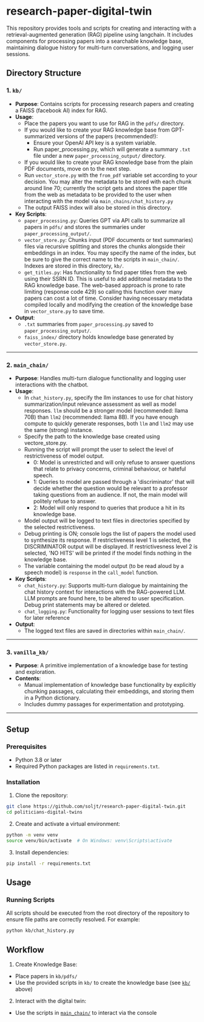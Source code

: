 # research-paper-digital-twin

This repository provides tools and scripts for creating and interacting with a retrieval-augmented generation (RAG) pipeline using langchain. It includes components for processing papers into a searchable knowledge base, maintaining dialogue history for multi-turn conversations, and logging user sessions.

## Directory Structure

### 1. `kb/`
- **Purpose**: Contains scripts for processing research papers and creating a FAISS (facebook AI) index for RAG.
- **Usage**:
  - Place the papers you want to use for RAG in the `pdfs/` directory.
  - If you would like to create your RAG knowledge base from GPT-summarized versions of the papers (recommended!):
    - Ensure your OpenAI API key is a system variable.
    - Run paper_processing.py, which will generate a summary `.txt` file under a new `paper_processing_output/` directory.
  - If you would like to create your RAG knowledge base from the plain PDF documents, move on to the next step.
  - Run `vector_store.py` with the `from_pdf` variable set according to your decision. You may alter the metadata to be stored with each chunk around line 70; currently the script gets and stores the paper title from the web as metadata to be provided to the user when interacting with the model via `main_chains/chat_history.py`
  - The output FAISS index will also be stored in this directory.
- **Key Scripts**:
  - `paper_processing.py`: Queries GPT via API calls to summarize all papers in `pdfs/` and stores the summaries under `paper_processing_output/`.
  - `vector_store.py`: Chunks input (PDF documents or text summaries) files via recursive splitting and stores the chunks alongside their embeddings in an index. You may specify the name of the index, but be sure to give the correct name to the scripts in `main_chain/`. Indexes are stored in this directory, `kb/`.
  - `get_titles.py`: Has functionality to find paper titles from the web using their SSRN ID. This is useful to add additonal metadata to the RAG knowledge base. The web-based approach is prone to rate limiting (response code 429) so calling this function over many papers can cost a lot of time. Consider having necessary metadata compiled locally and modifying the creation of the knowledge base in `vector_store.py` to save time.
- **Output**:
  - `.txt` summaries from `paper_processing.py` saved to `paper_processing_output/`.
  - `faiss_index/` directory holds knowledge base generated by `vector_store.py`.

---

### 2. `main_chain/`
- **Purpose**: Handles multi-turn dialogue functionality and logging user interactions with the chatbot.
- **Usage**:
  - In `chat_history.py`, specify the llm instances to use for chat history summarization/input relevance assessment as well as model responses. `llm` should be a stronger model (recommended: llama 70B) than `llm2` (recommended: llama 8B). If you have enough compute to quickly generate responses, both `llm` and `llm2` may use the same (strong) instance.
  - Specify the path to the knowledge base created using vectore_store.py. 
  - Running the script will prompt the user to select the level of restrictiveness of model output.
    - 0: Model is unrestricted and will only refuse to answer questions that relate to privacy concerns, criminal behaviour, or hateful speech.
    - 1: Queries to model are passed through a 'discriminator' that will decide whether the question would be relevant to a professor taking questions from an audience. If not, the main model will politely refuse to answer.
    - 2: Model will only respond to queries that produce a hit in its knowledge base.
  - Model output will be logged to text files in directories specified by the selected restrictiveness.
  - Debug printing is ON; console logs the list of papers the model used to synthesize its response. If restrictiveness level 1 is selected, the DISCRIMINATOR output will be displayed. If restrictivesness level 2 is selected, 'NO HITS' will be printed if the model finds nothing in the knowledge base.
  - The variable containing the model output (to be read aloud by a speech model) is `response` in the `call_model` function.
- **Key Scripts**:
  - `chat_history.py`: Supports multi-turn dialogue by maintaining the chat history context for interactions with the RAG-powered LLM. LLM prompts are found here, to be altered to user specification. Debug print statements may be altered or deleted.
  - `chat_logging.py`: Functionality for logging user sessions to text files for later reference
- **Output**:
  - The logged text files are saved in directories within `main_chain/`.

---

### 3. `vanilla_kb/`
- **Purpose**: A primitive implementation of a knowledge base for testing and exploration.
- **Contents**:
  - Manual implementation of knowledge base functionality by explicitly chunking passages, calculating their embeddings, and storing them in a Python dictionary.
  - Includes dummy passages for experimentation and prototyping.

---

## Setup

### Prerequisites
- Python 3.8 or later
- Required Python packages are listed in `requirements.txt`.

### Installation
1. Clone the repository:
```bash
git clone https://github.com/soljt/research-paper-digital-twin.git
cd politicians-digital-twins
```

2. Create and activate a virtual environment:
```bash
python -m venv venv
source venv/bin/activate  # On Windows: venv\Scripts\activate
```

3. Install dependencies:
```bash
pip install -r requirements.txt
```

## Usage

### Running Scripts
All scripts should be executed from the root directory of the repository to ensure file paths are correctly resolved. For example:
```bash
python kb/chat_history.py
```

## Workflow
1. Create Knowledge Base:
  - Place papers in `kb/pdfs/`
  - Use the provided scripts in `kb/` to create the knowledge base (see [`kb/`](#1-kb) above)
2. Interact with the digital twin:
  - Use the scripts in [`main_chain/`](#2-main_chain) to interact via the console
